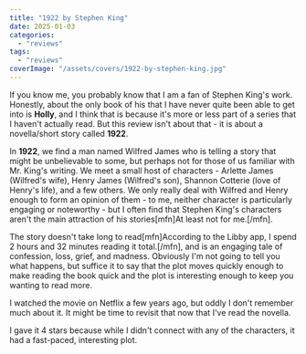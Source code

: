 ```yaml
---
title: "1922 by Stephen King"
date: 2025-01-03
categories: 
  - "reviews"
tags:
  - "reviews"
coverImage: "/assets/covers/1922-by-stephen-king.jpg"
---
```


If you know me, you probably know that I am a fan of Stephen King's work. Honestly, about the only book of his that I have never quite been able to get into is **Holly**, and I think that is because it's more or less part of a series that I haven't actually read. But this review isn't about that - it is about a novella/short story called **1922**.

In **1922**, we find a man named Wilfred James who is telling a story that might be unbelievable to some, but perhaps not for those of us familiar with Mr. King's writing. We meet a small host of characters - Arlette James (Wilfred's wife), Henry James (Wilfred's son), Shannon Cotterie (love of Henry's life), and a few others. We only really deal with Wilfred and Henry enough to form an opinion of them - to me, neither character is particularly engaging or noteworthy - but I often find that Stephen King's characters aren't the main attraction of his stories\[mfn\]At least not for me.\[/mfn\].

The story doesn't take long to read\[mfn\]According to the Libby app, I spend 2 hours and 32 minutes reading it total.\[/mfn\], and is an engaging tale of confession, loss, grief, and madness. Obviously I'm not going to tell you what happens, but suffice it to say that the plot moves quickly enough to make reading the book quick and the plot is interesting enough to keep you wanting to read more.

I watched the movie on Netflix a few years ago, but oddly I don't remember much about it. It might be time to revisit that now that I've read the novella.

I gave it 4 stars because while I didn't connect with any of the characters, it had a fast-paced, interesting plot.

